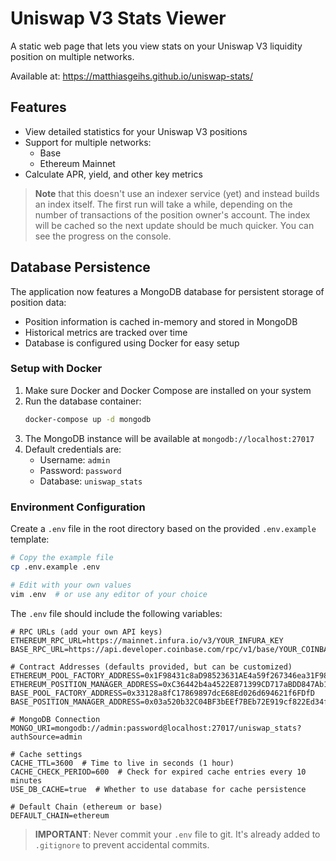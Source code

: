 # Uniswap V3 Stats Viewer

A static web page that lets you view stats on your Uniswap V3 liquidity position on multiple networks.

Available at: https://matthiasgeihs.github.io/uniswap-stats/

## Features

- View detailed statistics for your Uniswap V3 positions
- Support for multiple networks:
  - Base
  - Ethereum Mainnet
- Calculate APR, yield, and other key metrics

> __Note__ that this doesn't use an indexer service (yet) and instead builds an index itself.
> The first run will take a while, depending on the number of transactions of the position owner's account.
> The index will be cached so the next update should be much quicker.
> You can see the progress on the console.

## Database Persistence

The application now features a MongoDB database for persistent storage of position data:

- Position information is cached in-memory and stored in MongoDB
- Historical metrics are tracked over time
- Database is configured using Docker for easy setup

### Setup with Docker

1. Make sure Docker and Docker Compose are installed on your system
2. Run the database container:
   ```bash
   docker-compose up -d mongodb
   ```
3. The MongoDB instance will be available at `mongodb://localhost:27017`
4. Default credentials are:
   - Username: `admin`
   - Password: `password`
   - Database: `uniswap_stats`

### Environment Configuration

Create a `.env` file in the root directory based on the provided `.env.example` template:

```bash
# Copy the example file
cp .env.example .env

# Edit with your own values
vim .env  # or use any editor of your choice
```

The `.env` file should include the following variables:

```
# RPC URLs (add your own API keys)
ETHEREUM_RPC_URL=https://mainnet.infura.io/v3/YOUR_INFURA_KEY
BASE_RPC_URL=https://api.developer.coinbase.com/rpc/v1/base/YOUR_COINBASE_KEY

# Contract Addresses (defaults provided, but can be customized)
ETHEREUM_POOL_FACTORY_ADDRESS=0x1F98431c8aD98523631AE4a59f267346ea31F984
ETHEREUM_POSITION_MANAGER_ADDRESS=0xC36442b4a4522E871399CD717aBDD847Ab11FE88
BASE_POOL_FACTORY_ADDRESS=0x33128a8fC17869897dcE68Ed026d694621f6FDfD
BASE_POSITION_MANAGER_ADDRESS=0x03a520b32C04BF3bEEf7BEb72E919cf822Ed34f1

# MongoDB Connection
MONGO_URI=mongodb://admin:password@localhost:27017/uniswap_stats?authSource=admin

# Cache settings
CACHE_TTL=3600  # Time to live in seconds (1 hour)
CACHE_CHECK_PERIOD=600  # Check for expired cache entries every 10 minutes
USE_DB_CACHE=true  # Whether to use database for cache persistence

# Default Chain (ethereum or base)
DEFAULT_CHAIN=ethereum
```

> **IMPORTANT**: Never commit your `.env` file to git. It's already added to `.gitignore` to prevent accidental commits.
```
